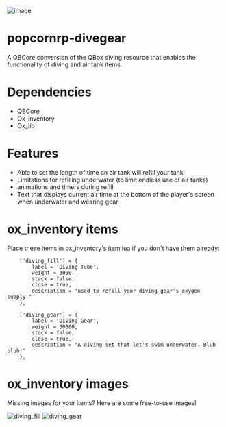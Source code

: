 ![image](https://github.com/alberttheprince/popcornrp-divegear/assets/85725579/8fe625ff-f02f-4d7b-8a63-15d463df893f)



# popcornrp-divegear

A QBCore conversion of the QBox diving resource that enables the functionality of diving and air tank items. 


# Dependencies
- QBCore
- Ox_inventory
- Ox_lib

# Features

- Able to set the length of time an air tank will refill your tank
- Limitations for refilling underwater (to limit endless use of air tanks)
- animations and timers during refill
- Text that displays current air time at the bottom of the player's screen when underwater and wearing gear

# ox_inventory items

Place these items in ox_inventory's item.lua if you don't have them already:

```
    ['diving_fill'] = {
        label = 'Diving Tube',
        weight = 3000,
        stack = false,
        close = true,
        description = "used to refill your diving gear's oxygen supply."
    },

    ['diving_gear'] = {
        label = 'Diving Gear',
        weight = 30000,
        stack = false,
        close = true,
        description = "A diving set that let's swim underwater. Blub blub!"
    },

```

# ox_inventory images

Missing images for your items? Here are some free-to-use images!

![diving_fill](https://github.com/alberttheprince/popcornrp-divegear/assets/85725579/1d2cb995-507e-4e2b-aadb-f8b73caa65c3)
![diving_gear](https://github.com/alberttheprince/popcornrp-divegear/assets/85725579/1e7db9a9-0f78-46f4-aa41-939907bd1406)

